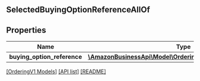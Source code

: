 ## SelectedBuyingOptionReferenceAllOf

## Properties

Name | Type | Description | Notes
------------ | ------------- | ------------- | -------------
**buying_option_reference** | [**\AmazonBusinessApi\Model\OrderingV1\BuyingOptionReference**](BuyingOptionReference.md) |  |

[[OrderingV1 Models]](../) [[API list]](../../Api) [[README]](../../../README.md)
